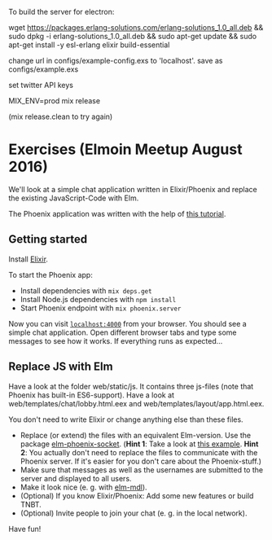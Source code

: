 To build the server for electron:

wget https://packages.erlang-solutions.com/erlang-solutions_1.0_all.deb && sudo dpkg -i erlang-solutions_1.0_all.deb && sudo apt-get update && sudo apt-get install -y esl-erlang elixir build-essential

change url in configs/example-config.exs to 'localhost'. save as configs/example.exs

set twitter API keys

MIX_ENV=prod mix release

(mix release.clean to try again)

# Exercises (Elmoin Meetup August 2016)

We'll look at a simple chat application written in Elixir/Phoenix and replace the existing JavaScript-Code with Elm. 

The Phoenix application was written with the help of [this tutorial](http://blog.distortedthinking.agency/articles/phoenix-framework-building-a-chat-server-in-15-minutes/).

## Getting started

Install [Elixir](http://elixir-lang.org/install.html).

To start the Phoenix app:

  * Install dependencies with `mix deps.get`
  * Install Node.js dependencies with `npm install`
  * Start Phoenix endpoint with `mix phoenix.server`

Now you can visit [`localhost:4000`](http://localhost:4000) from your browser. You should see a simple chat application. Open different browser tabs and type some messages to see how it works. If everything runs as expected...

## Replace JS with Elm

Have a look at the folder web/static/js. It contains three js-files (note that Phoenix has built-in ES6-support). Have a look at web/templates/chat/lobby.html.eex and web/templates/layout/app.html.eex. 

You don't need to write Elixir or change anything else than these files.

  * Replace (or extend) the files with an equivalent Elm-version. Use the package  [elm-phoenix-socket](http://package.elm-lang.org/packages/fbonetti/elm-phoenix-socket/2.0.0/). (**Hint 1**: Take a look at [this example](https://github.com/fbonetti/elm-phoenix-socket/blob/2.0.0/examples/Chat.elm). **Hint 2**: You actually don't need to replace the files to communicate with the Phoenix server. If it's easier for you don't care about the Phoenix-stuff.)
  * Make sure that messages as well as the usernames are submitted to the server and displayed to all users.
  * Make it look nice (e. g. with [elm-mdl](http://package.elm-lang.org/packages/debois/elm-mdl/7.2.0/)).
  * (Optional) If you know Elixir/Phoenix: Add some new features or build TNBT. 
  * (Optional) Invite people to join your chat (e. g. in the local network). 

Have fun!
